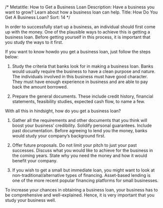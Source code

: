 /*
Metatitle: How to Get a Business Loan
Description: Have a business you want to grow? Learn about how a business loan can help.
Title: How Do You Get A Business Loan?
Sort: 14
*/

In order to successfully start up a business, an individual should first come up with the money. One of the plausible ways to achieve this is getting a business loan. Before getting yourself in this process, it is important that you study the ways to it first.

If you want to know howdo you get a business loan, just follow the steps below:

1. Study the criteria that banks look for in making a business loan. Banks would usually require the business to have a clean purpose and nature. The individuals involved in this business must have good character. They must have enough experience in business and are able to pay back the amount borrowed.

2. Prepare the general documents. These include credit history, financial statements, feasibility studies, expected cash flow, to name a few.

With all this in hindsight, how do you get a business loan?

1. Gather all the requirements and other documents that you think will boost your business’ credibility. Solidify personal guarantees. Include past documentation. Before agreeing to lend you the money, banks would study your company’s background first.

2. Offer future proposals. Do not limit your pitch to just your past successes. Discuss what you would like to achieve for the business in the coming years. State why you need the money and how it would benefit your company.

3. If you wish to get a small but immediate loan, you might want to look at non-traditional/alternative types of financing. Asset-based lending is one of the more recent popular financing platforms for small businesses.

To increase your chances in obtaining a business loan, your business has to be comprehensive and well-explained. Hence, it is very important that you study your business well.
